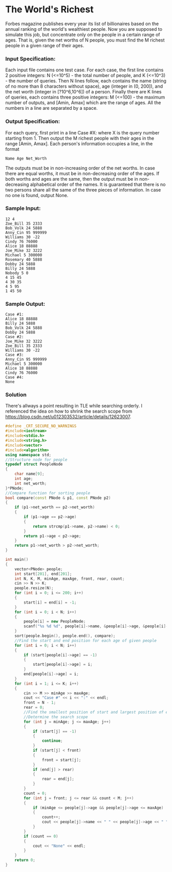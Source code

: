 # The World's Richest
Forbes magazine publishes every year its list of billionaires based on the annual ranking of the world's wealthiest people. Now you are supposed to simulate this job, but concentrate only on the people in a certain range of ages. That is, given the net worths of N people, you must find the M richest people in a given range of their ages.
### Input Specification:
Each input file contains one test case. For each case, the first line contains 2 positive integers: N (<=10^5) - the total number of people, and K (<=10^3) - the number of queries. Then N lines follow, each contains the name (string of no more than 8 characters without space), age (integer in (0, 200]), and the net worth (integer in [?10^6,10^6]) of a person. Finally there are K lines of queries, each contains three positive integers: M (<=100) - the maximum number of outputs, and [Amin, Amax] which are the range of ages. All the numbers in a line are separated by a space.
### Output Specification:
For each query, first print in a line Case #X: where X is the query number starting from 1. Then output the M richest people with their ages in the range [Amin, Amax]. Each person's information occupies a line, in the format
```
Name Age Net_Worth
```
The outputs must be in non-increasing order of the net worths. In case there are equal worths, it must be in non-decreasing order of the ages. If both worths and ages are the same, then the output must be in non-decreasing alphabetical order of the names. It is guaranteed that there is no two persons share all the same of the three pieces of information. In case no one is found, output None.
### Sample Input:
```
12 4
Zoe_Bill 35 2333
Bob_Volk 24 5888
Anny_Cin 95 999999
Williams 30 -22
Cindy 76 76000
Alice 18 88888
Joe_Mike 32 3222
Michael 5 300000
Rosemary 40 5888
Dobby 24 5888
Billy 24 5888
Nobody 5 0
4 15 45
4 30 35
4 5 95
1 45 50
```
### Sample Output:
```
Case #1:
Alice 18 88888
Billy 24 5888
Bob_Volk 24 5888
Dobby 24 5888
Case #2:
Joe_Mike 32 3222
Zoe_Bill 35 2333
Williams 30 -22
Case #3:
Anny_Cin 95 999999
Michael 5 300000
Alice 18 88888
Cindy 76 76000
Case #4:
None
```
### Solution
There's allways a point resulting in TLE while searching orderly.
I referenced the idea on how to shrink the search scope from <https://blog.csdn.net/u012303532/article/details/12623007>.
```C++
#define _CRT_SECURE_NO_WARNINGS
#include<iostream>
#include<stdio.h>
#include<string.h>
#include<vector>
#include<algorithm>
using namespace std;
//Structure node for people
typedef struct PeopleNode
{
    char name[9];
    int age;
    int net_worth;
}*PNode;
//Compare function for sorting people
bool compare(const PNode & p1, const PNode p2)
{
    if (p1->net_worth == p2->net_worth)
    {
        if (p1->age == p2->age)
        {
            return strcmp(p1->name, p2->name) < 0;
        }
        return p1->age < p2->age;
    }
    return p1->net_worth > p2->net_worth;
}

int main()
{
    vector<PNode> people;
    int start[201], end[201];
    int N, K, M, minAge, maxAge, front, rear, count;
    cin >> N >> K;
    people.resize(N);
    for (int i = 0; i <= 200; i++)
    {
        start[i] = end[i] = -1;
    }
    for (int i = 0; i < N; i++)
    {
        people[i] = new PeopleNode;
        scanf("%s %d %d", people[i]->name, &people[i]->age, &people[i]->net_worth);
    }
    sort(people.begin(), people.end(), compare);
    //Find the start and end position for each age of given people
    for (int i = 0; i < N; i++)
    {
        if (start[people[i]->age] == -1)
        {
            start[people[i]->age] = i;
        }
        end[people[i]->age] = i;
    }
    for (int i = 1; i <= K; i++)
    {
        cin >> M >> minAge >> maxAge;
        cout << "Case #" << i << ":" << endl;
        front = N - 1;
        rear = 0;
        //Find the smallest position of start and largest position of end
        //Determine the search scope
        for (int j = minAge; j <= maxAge; j++)
        {
            if (start[j] == -1)
            {
                continue;
            }
            if (start[j] < front)
            {
                front = start[j];
            }
            if (end[j] > rear)
            {
                rear = end[j];
            }
        }
        count = 0;
        for (int j = front; j <= rear && count < M; j++)
        {
            if (minAge <= people[j]->age && people[j]->age <= maxAge)
            {
                count++;
                cout << people[j]->name << " " << people[j]->age << " " << people[j]->net_worth << endl;
            }
        }
        if (count == 0)
        {
            cout << "None" << endl;
        }
    }
    return 0;
}
```